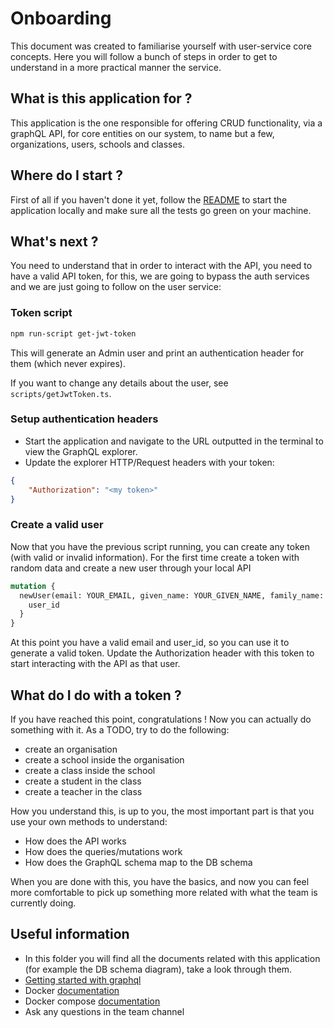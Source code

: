 # Onboarding

This document was created to familiarise yourself with user-service core concepts. Here you will follow a bunch of steps in order to get to understand in a more practical manner the service.

## What is this application for ?

This application is the one responsible for offering CRUD functionality, via a graphQL API, for core entities on our system, to name but a few, organizations, users, schools and classes.

## Where do I start ?

First of all if you haven't done it yet, follow the [README](https://github.com/KL-Engineering/user-service/blob/main/README.md) to start the application locally and make sure all the tests go green on your machine.

## What's next ?

You need to understand that in order to interact with the API, you need to have a valid API token, for this, we are going to bypass the auth services and we are just going to follow on the user service:

### Token script

```bash
npm run-script get-jwt-token
```

This will generate an Admin user and print an authentication header for them (which never expires).

If you want to change any details about the user, see `scripts/getJwtToken.ts`.

### Setup authentication headers
- Start the application and navigate to the URL outputted in the terminal to view the GraphQL explorer.
- Update the explorer HTTP/Request headers with your token:
```json
{
    "Authorization": "<my token>"
}
```

### Create a valid user

Now that you have the previous script running, you can create any token (with valid or invalid information). For the first time create a token with random data and create a new user through your local API

```graphQL
mutation {
  newUser(email: YOUR_EMAIL, given_name: YOUR_GIVEN_NAME, family_name: YOUR_FAMILY_NAME) {
    user_id
  }
}
```

At this point you have a valid email and user_id, so you can use it to generate a valid token. 
Update the Authorization header with this token to start interacting with the API as that user.


## What do I do with a token ?

If you have reached this point, congratulations ! Now you can actually do something with it. As a TODO, try to do the following:

- create an organisation
- create a school inside the organisation
- create a class inside the school
- create a student in  the class
- create a teacher in the class

How you understand this, is up to you, the most important part is that you use your own methods to understand:
- How does the API works
- How does the queries/mutations work
- How does the GraphQL schema map to the DB schema

When you are done with this, you have the basics, and now you can feel more comfortable to pick up something more related with what the team is currently doing.

## Useful information

- In this folder you will find all the documents related with this application (for example the DB schema diagram), take a look through them.
- [Getting started with graphql](https://graphql.org/learn/)
- Docker [documentation](https://docs.docker.com/get-started/)
- Docker compose [documentation](https://docs.docker.com/compose/gettingstarted/)
- Ask any questions in the team channel
